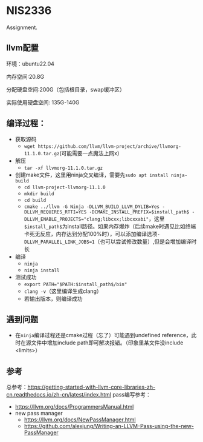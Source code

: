 # NIS2336
Assignment.

## llvm配置

环境：ubuntu22.04

内存空间:20.8G

分配硬盘空间:200G（包括根目录，swap缓冲区）

实际使用硬盘空间: 135G-140G

## 编译过程：
- 获取源码
  - `wget https://github.com/llvm/llvm-project/archive/llvmorg-11.1.0.tar.gz`(可能需要一点魔法上网x）
- 解压
  - `tar -xf llvmorg-11.1.0.tar.gz`
- 创建make文件，这里用ninja交叉编译，需要先`sudo apt install ninja-build`
  - `cd llvm-project-llvmorg-11.1.0`
  - `mkdir build`
  - `cd build`
  - `cmake ../llvm -G Ninja -DLLVM_BUILD_LLVM_DYLIB=Yes -DLLVM_REQUIRES_RTTI=YES -DCMAKE_INSTALL_PREFIX=$install_path$ -DLLVM_ENABLE_PROJECTS="clang;libcxx;libcxxabi"`，这里`$install_path$`为install路径。如果内存爆炸（后续make时遇见比如终端卡死无反应，内存达到分配100%时），可以添加编译选项`-DLLVM_PARALLEL_LINK_JOBS=1`（也可以尝试修改数量）,但是会增加编译时长
- 编译
  - `ninja`
  - `ninja install`
- 测试成功
  - `export PATH="$PATH:$install_path$/bin"`
  - `clang -v`（这里编译生成clang）
  - 若输出版本，则编译成功

## 遇到问题
- 在`ninja`编译过程还是cmake过程（忘了）可能遇到undefined reference，此时在源文件中增加include path即可解决报错。（印象里某文件没include \<limits\>）

## 参考
总参考：<https://getting-started-with-llvm-core-libraries-zh-cn.readthedocs.io/zh-cn/latest/index.html>
pass编写参考：
- <https://llvm.org/docs/ProgrammersManual.html>
- new pass manager
  - <https://llvm.org/docs/NewPassManager.html>
  - <https://github.com/alexjung/Writing-an-LLVM-Pass-using-the-new-PassManager>
